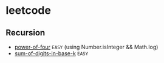 # leetcode

## Recursion

- [power-of-four](https://leetcode.com/problems/power-of-four/description/) `EASY` (using Number.isInteger && Math.log)
- [sum-of-digits-in-base-k](https://leetcode.com/problems/sum-of-digits-in-base-k/description/) `EASY`
